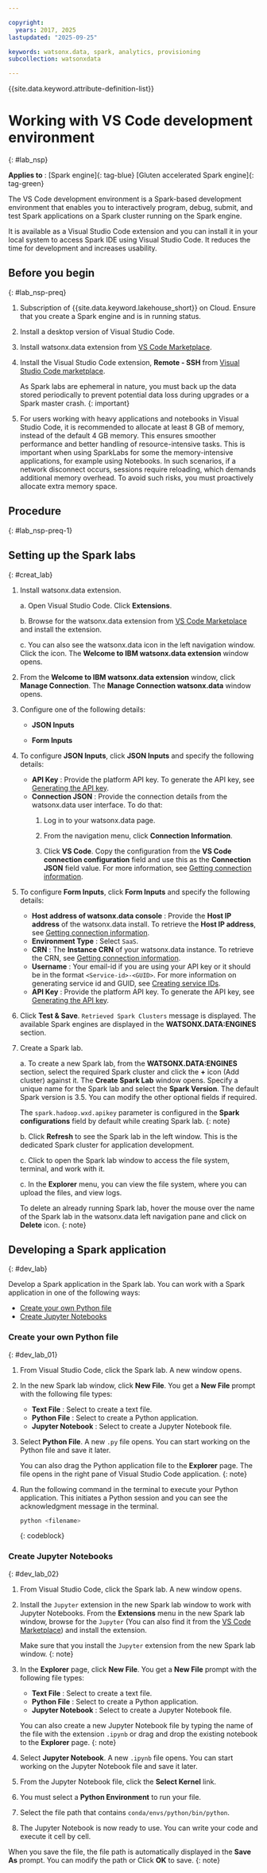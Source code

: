 ```yaml
---

copyright:
  years: 2017, 2025
lastupdated: "2025-09-25"

keywords: watsonx.data, spark, analytics, provisioning
subcollection: watsonxdata

---
```


{{site.data.keyword.attribute-definition-list}}

# Working with VS Code development environment
{: #lab_nsp}


**Applies to** : [Spark engine]{: tag-blue}  [Gluten accelerated Spark engine]{: tag-green}


The VS Code development environment is a Spark-based development environment that enables you to interactively program, debug, submit, and test Spark applications on a Spark cluster running on the Spark engine.

It is available as a Visual Studio Code extension and you can install it in your local system to access Spark IDE using Visual Studio Code. It reduces the time for development and increases usability.



## Before you begin
{: #lab_nsp-preq}

1. Subscription of {{site.data.keyword.lakehouse_short}} on Cloud. Ensure that you create a Spark engine and is in running status.
1. Install a desktop version of Visual Studio Code.
1. Install watsonx.data extension from [VS Code Marketplace](https://marketplace.visualstudio.com/items?itemName=IBM.watsonx-data).
1. Install the Visual Studio Code extension, **Remote - SSH** from [Visual Studio Code marketplace](https://marketplace.visualstudio.com/items?itemName=ms-vscode-remote.remote-ssh).


   As Spark labs are ephemeral in nature, you must back up the data stored periodically to prevent potential data loss during upgrades or a Spark master crash.
   {: important}

1. For users working with heavy applications and notebooks in Visual Studio Code, it is recommended to allocate at least 8 GB of memory, instead of the default 4 GB memory. This ensures smoother performance and better handling of resource-intensive tasks.
   This is important when using SparkLabs for some the memory-intensive applications, for example using Notebooks. In such scenarios, if a network disconnect occurs, sessions require reloading, which demands additional memory overhead.
   To avoid such risks, you must proactively allocate extra memory space.

## Procedure
{: #lab_nsp-preq-1}


## Setting up the Spark labs
{: #creat_lab}

1. Install watsonx.data extension.

    a. Open Visual Studio Code. Click **Extensions**.

    b. Browse for the watsonx.data extension from [VS Code Marketplace](https://marketplace.visualstudio.com/items?itemName=IBM.watsonx-data) and install the extension.

    c. You can also see the watsonx.data icon in the left navigation window. Click the icon. The **Welcome to IBM watsonx.data extension** window opens.


2. From the **Welcome to IBM watsonx.data extension** window, click **Manage Connection**. The **Manage Connection watsonx.data** window opens.

3. Configure one of the following details:

    * **JSON Inputs**

    * **Form Inputs**

4. To configure **JSON Inputs**, click **JSON Inputs** and specify the following details:

    * **API Key** : Provide the platform API key. To generate the API key, see [Generating the API key]({{site.data.keyword.ref-con-presto-serv-link}}).
    * **Connection JSON** : Provide the connection details from the watsonx.data user interface. To do that:
        1. Log in to your watsonx.data page.

        2. From the navigation menu, click **Connection Information**.

        3. Click **VS Code**. Copy the configuration  from the **VS Code connection configuration** field and use this as the **Connection JSON** field value. For more information, see [Getting connection information]({{site.data.keyword.ref-get_connection-link}}).


5. To configure **Form Inputs**, click **Form Inputs** and specify the following details:
    * **Host address of watsonx.data console** : Provide the **Host IP address** of the watsonx.data install. To retrieve the **Host IP address**, see [Getting connection information]({{site.data.keyword.ref-get_connection-link}}).
    * **Environment Type** : Select `SaaS`.
    * **CRN** : The **Instance CRN** of your watsonx.data instance. To retrieve the CRN, see [Getting connection information]({{site.data.keyword.ref-get_connection-link}}).
    * **Username** : Your email-id if you are using your API key or it should be in the format `<Service-id>-<GUID>`. For more information on generating service id and GUID, see [Creating service IDs](https://www.ibm.com/docs/en/watsonx/watsonxdata/aws?topic=usca-granting-access-through-service-ids-api-keys-from-saas-console#creating_service_IDs).
    * **API Key** : Provide the platform API key. To generate the API key, see [Generating the API key]({{site.data.keyword.ref-con-presto-serv-link}}).

4. Click **Test & Save**. `Retrieved Spark Clusters` message is displayed. The available Spark engines are displayed in the **WATSONX.DATA:ENGINES** section.

3. Create a Spark lab.

    a. To create a new Spark lab, from the **WATSONX.DATA:ENGINES** section, select the required Spark cluster and click the **+** icon (Add cluster) against it. The **Create Spark Lab** window opens. Specify a unique name for the Spark lab and select the **Spark Version**. The default Spark version is 3.5. You can modify the other optional fields if required.

    The `spark.hadoop.wxd.apikey` parameter is configured in the **Spark configurations** field by default while creating Spark lab.
    {: note}

    b. Click **Refresh** to see the Spark lab in the left window. This is the dedicated Spark cluster for application development.

    c. Click to open the Spark lab window to access the file system, terminal, and work with it.

    c. In the **Explorer** menu, you can view the file system, where you can upload the files, and view logs.

    To delete an already running Spark lab, hover the mouse over the name of the Spark lab in the watsonx.data left navigation pane and click on **Delete** icon.
    {: note}

## Developing a Spark application
{: #dev_lab}

Develop a Spark application in the Spark lab. You can work with a Spark application in one of the following ways:

* [Create your own Python file](#dev_lab_01)
* [Create Jupyter Notebooks](#dev_lab_02)

### Create your own Python file
{: #dev_lab_01}

1. From Visual Studio Code, click the Spark lab. A new window opens.

1. In the new Spark lab window, click **New File**. You get a **New File** prompt with the following file types:
   * **Text File** : Select to create a text file.
   * **Python File** : Select to create a Python application.
   * **Jupyter Notebook** : Select to create a Jupyter Notebook file.

1. Select **Python File**. A new `.py` file opens. You can start working on the Python file and save it later.

   You can also drag the Python application file to the **Explorer** page. The file opens in the right pane of Visual Studio Code application.
   {: note}

2. Run the following command in the terminal to execute your Python application. This initiates a Python session and you can see the acknowledgment message in the terminal.

    ```bash
    python <filename>
    ```
    {: codeblock}

### Create Jupyter Notebooks
{: #dev_lab_02}

1. From Visual Studio Code, click the Spark lab. A new window opens.

1. Install the `Jupyter` extension in the new Spark lab window to work with Jupyter Notebooks.
   From the **Extensions** menu in the new Spark lab window, browse for the `Jupyter` (You can also find it from the [VS Code Marketplace](https://marketplace.visualstudio.com/items?itemName=ms-toolsai.jupyter)) and install the extension.

   Make sure that you install the `Jupyter` extension from the new Spark lab window.
   {: note}

1. In the **Explorer** page, click **New File**. You get a **New File** prompt with the following file types:
   * **Text File** : Select to create a text file.
   * **Python File** : Select to create a Python application.
   * **Jupyter Notebook** : Select to create a Jupyter Notebook file.

   You can also create a new Jupyter Notebook file by typing the name of the file with the extension `.ipynb` or drag and drop the existing notebook to the **Explorer** page.
   {: note}

1. Select **Jupyter Notebook**. A new `.ipynb` file opens. You can start working on the Jupyter Notebook file and save it later.

1. From the Jupyter Notebook file, click the **Select Kernel** link.

1. You must select a **Python Environment** to run your file.

5. Select the file path that contains `conda/envs/python/bin/python`.

5. The Jupyter Notebook is now ready to use. You can write your code and execute it cell by cell.

When you save the file, the file path is automatically displayed in the **Save As** prompt. You can modify the path or Click **OK** to save.
{: note}
